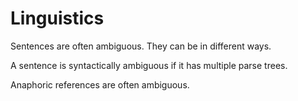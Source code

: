 # Linguistics

Sentences are often ambiguous. They can be in different ways.

A sentence is syntactically ambiguous if it has multiple parse trees.

Anaphoric references are often ambiguous.
